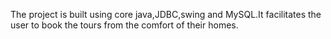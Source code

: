 The project is built using core java,JDBC,swing and MySQL.It facilitates the user to book the tours from the comfort of their homes.
